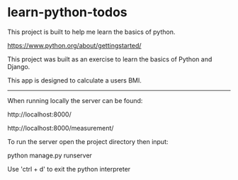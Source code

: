 # learn-python-todos

This project is built to help me learn the basics of python.

https://www.python.org/about/gettingstarted/


This project was built as an exercise to learn the basics of Python and Django.

This app is designed to calculate a users BMI.

- - -

When running locally the server can be found:

http://localhost:8000/

http://localhost:8000/measurement/

To run the server open the project directory then input:

python manage.py runserver

Use 'ctrl + d' to exit the python interpreter

